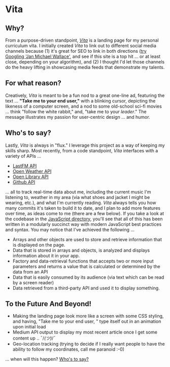 # Vita

## Why?

From a purpose-driven standpoint, [_Vita_](https://janmichael.io) is a landing page for my personal curriculum vita. I initially created _Vita_ to link out to different social media channels because (1) it's great for SEO to link in both directions ([try Googling 'Jan Michael Wallace'](https://www.google.com/search?q=jan+michael+wallace&rlz=1C5CHFA_enUS817US817&oq=jan+michael+wallace&aqs=chrome.0.69i59j0i22i30j69i60j69i61l2j69i65l3.5263j1j7&sourceid=chrome&ie=UTF-8), and see if this site is a top hit ... or at least close, depending on your algorithm), and (2) I thought I'd let those channels do the heavy lifting in showcasing media feeds that demonstrate my talents.

## For what reason?

Creatively, _Vita_ is meant to be a fun nod to a great one-line ad, featuring the text ... **"Take me to your end user,"** with a blinking cursor, depicting the likeness of a computer screen, and a nod to some old-school sci-fi movies ... think "follow the white rabbit," and, "take me to your _leader_." The message illustrates my passion for user-centric design ... and humor.

## Who's to say?

Lastly, _Vita_ is always in "flux." I leverage this project as a way of keeping my skills sharp. Most recently, from a code standpoint, _Vita_ interfaces with a variety of APIs ...

 - [LastFM API](https://www.last.fm/api)
 - [Open Weather API](https://openweathermap.org/api)
 - [Open Library API](https://openlibrary.org/developers/api)
 - [Github API](https://docs.github.com/en/rest)

... all to track real-time data about me, including the current music I'm listening to, weather in my area (via what shoes and jacket I might be wearing, etc.), and what I'm currently reading. _Vita_ always tells you how many commits it's taken to build it to date, and I plan to add more features over time, as ideas come to me (there are a few below). If you take a look at the codebase in the [JavaScript directory](https://github.com/jmwii1981/vita/tree/main/javascript), you'll see that all of this has been written in a modularly succinct way with modern JavaScript best practices and syntax. You may notice that I've achieved the following ...

 - Arrays and other objects are used to store and retrieve information that is displayed on the page.
 - Data that is stored in arrays and objects, is analyzed and displays information about it in your app.
 - Factory and data-retrieval functions that accepts two or more input parameters and returns a value that is calculated or determined by the data from an API
 - Data that is easily consumed by its audience (via text which can be read by a screen reader)
 - Data retrieved from a third-party API and used it to display something.


## To the Future And Beyond!
 - Making the landing page look more like a screen with some CSS styling, and having, "Take me to your end user, " type itself out in an animation upon initial load
 - Medium API output to display my most recent article once I get some content up .. ¯\/_(ツ)_/¯
 - Geo-location tracking (trying to decide if I really want people to have the ability to follow my coordinates, call me paranoid :-0)

 ... when will this happen? [Who's to say?](https://www.youtube.com/watch?v=m-ugwoEOMvg)
